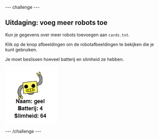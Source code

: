 \--- challenge \---

## Uitdaging: voeg meer robots toe

Kun je gegevens over meer robots toevoegen aan `cards.txt`.

Klik op de knop afbeeldingen om de robotafbeeldingen te bekijken die je kunt gebruiken.

Je moet beslissen hoeveel batterij en slimheid ze hebben.

![screenshot](images/robotrumps-yellow.png)

\--- /challenge \---